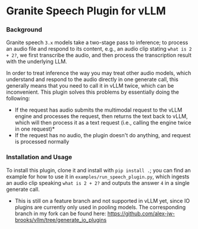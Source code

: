 # Granite Speech Plugin for vLLM

### Background
Granite speech `3.x` models take a two-stage pass to inference; to process an audio file and respond to its content, e.g., an audio clip stating `what is 2 + 2?`, we first transcribe the audio, and then process the transcription result with the underlying LLM.

In order to treat inference the way you may treat other audio models, which understand and respond to the audio directly in one generate call, this generally means that you need to call it in vLLM twice, which can be inconvenient. This plugin solves this problems by essentially doing the following:

- If the request has audio submits the multimodal request to the vLLM engine and processes the request, then returns the text back to vLLM, which will then process it as a text request (i.e., calling the engine twice in one request)*
- If the request has no audio, the plugin doesn't do anything, and request is processed normally

### Installation and Usage
To install this plugin, clone it and install with `pip install .`; you can find an example for how to use it in `examples/run_speech_plugin.py`, which ingests an audio clip speaking `what is 2 + 2?` and outputs the answer `4` in a single generate call.


* This is still on a feature branch and not supported in vLLM yet, since IO plugins are currently only used in pooling models. The corresponding branch in my fork can be found here: https://github.com/alex-jw-brooks/vllm/tree/generate_io_plugins
